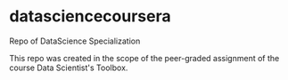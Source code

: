 # datasciencecoursera
Repo of DataScience Specialization

This repo was created in the scope of the peer-graded assignment of the course Data Scientist's Toolbox.
